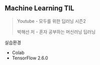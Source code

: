 ## Machine Learning TIL

> Youtube - 모두를 위한 딥러닝 시즌2
>
> 박해선 저 - 혼자 공부하는 머신러닝 딥러닝

실습환경

+ Colab
+ TensorFlow 2.6.0

